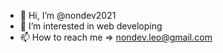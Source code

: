 - 👋 Hi, I’m @nondev2021
- 👀 I’m interested in web developing
- 📫 How to reach me => nondev.leo@gmail.com

<!---
nondev2021/nondev2021 is a ✨ special ✨ repository because its `README.md` (this file) appears on your GitHub profile.
You can click the Preview link to take a look at your changes.
--->
